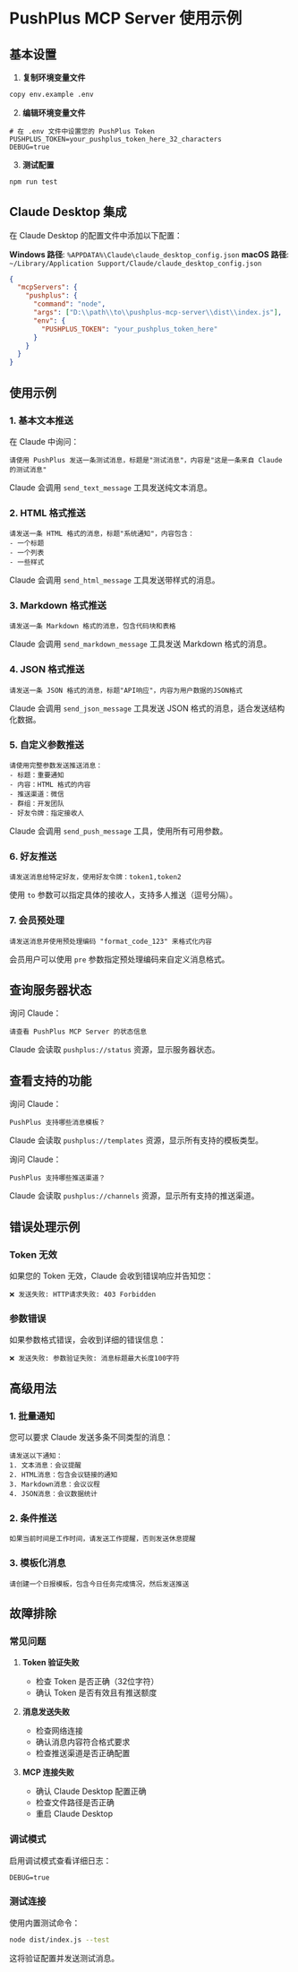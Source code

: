# PushPlus MCP Server 使用示例

## 基本设置

1. **复制环境变量文件**
```bash
copy env.example .env
```

2. **编辑环境变量文件**
```env
# 在 .env 文件中设置您的 PushPlus Token
PUSHPLUS_TOKEN=your_pushplus_token_here_32_characters
DEBUG=true
```

3. **测试配置**
```bash
npm run test
```

## Claude Desktop 集成

在 Claude Desktop 的配置文件中添加以下配置：

**Windows 路径**: `%APPDATA%\Claude\claude_desktop_config.json`
**macOS 路径**: `~/Library/Application Support/Claude/claude_desktop_config.json`

```json
{
  "mcpServers": {
    "pushplus": {
      "command": "node",
      "args": ["D:\\path\\to\\pushplus-mcp-server\\dist\\index.js"],
      "env": {
        "PUSHPLUS_TOKEN": "your_pushplus_token_here"
      }
    }
  }
}
```

## 使用示例

### 1. 基本文本推送

在 Claude 中询问：
```
请使用 PushPlus 发送一条测试消息，标题是"测试消息"，内容是"这是一条来自 Claude 的测试消息"
```

Claude 会调用 `send_text_message` 工具发送纯文本消息。

### 2. HTML 格式推送

```
请发送一条 HTML 格式的消息，标题"系统通知"，内容包含：
- 一个标题
- 一个列表
- 一些样式
```

Claude 会调用 `send_html_message` 工具发送带样式的消息。

### 3. Markdown 格式推送

```
请发送一条 Markdown 格式的消息，包含代码块和表格
```

Claude 会调用 `send_markdown_message` 工具发送 Markdown 格式的消息。

### 4. JSON 格式推送

```
请发送一条 JSON 格式的消息，标题"API响应"，内容为用户数据的JSON格式
```

Claude 会调用 `send_json_message` 工具发送 JSON 格式的消息，适合发送结构化数据。

### 5. 自定义参数推送

```
请使用完整参数发送推送消息：
- 标题：重要通知
- 内容：HTML 格式的内容
- 推送渠道：微信
- 群组：开发团队
- 好友令牌：指定接收人
```

Claude 会调用 `send_push_message` 工具，使用所有可用参数。

### 6. 好友推送

```
请发送消息给特定好友，使用好友令牌：token1,token2
```

使用 `to` 参数可以指定具体的接收人，支持多人推送（逗号分隔）。

### 7. 会员预处理

```
请发送消息并使用预处理编码 "format_code_123" 来格式化内容
```

会员用户可以使用 `pre` 参数指定预处理编码来自定义消息格式。

## 查询服务器状态

询问 Claude：
```
请查看 PushPlus MCP Server 的状态信息
```

Claude 会读取 `pushplus://status` 资源，显示服务器状态。

## 查看支持的功能

询问 Claude：
```
PushPlus 支持哪些消息模板？
```

Claude 会读取 `pushplus://templates` 资源，显示所有支持的模板类型。

询问 Claude：
```
PushPlus 支持哪些推送渠道？
```

Claude 会读取 `pushplus://channels` 资源，显示所有支持的推送渠道。

## 错误处理示例

### Token 无效
如果您的 Token 无效，Claude 会收到错误响应并告知您：
```
❌ 发送失败: HTTP请求失败: 403 Forbidden
```

### 参数错误
如果参数格式错误，会收到详细的错误信息：
```
❌ 发送失败: 参数验证失败: 消息标题最大长度100字符
```

## 高级用法

### 1. 批量通知
您可以要求 Claude 发送多条不同类型的消息：
```
请发送以下通知：
1. 文本消息：会议提醒
2. HTML消息：包含会议链接的通知
3. Markdown消息：会议议程
4. JSON消息：会议数据统计
```

### 2. 条件推送
```
如果当前时间是工作时间，请发送工作提醒，否则发送休息提醒
```

### 3. 模板化消息
```
请创建一个日报模板，包含今日任务完成情况，然后发送推送
```

## 故障排除

### 常见问题

1. **Token 验证失败**
   - 检查 Token 是否正确（32位字符）
   - 确认 Token 是否有效且有推送额度

2. **消息发送失败**
   - 检查网络连接
   - 确认消息内容符合格式要求
   - 检查推送渠道是否正确配置

3. **MCP 连接失败**
   - 确认 Claude Desktop 配置正确
   - 检查文件路径是否正确
   - 重启 Claude Desktop

### 调试模式

启用调试模式查看详细日志：
```env
DEBUG=true
```

### 测试连接

使用内置测试命令：
```bash
node dist/index.js --test
```

这将验证配置并发送测试消息。